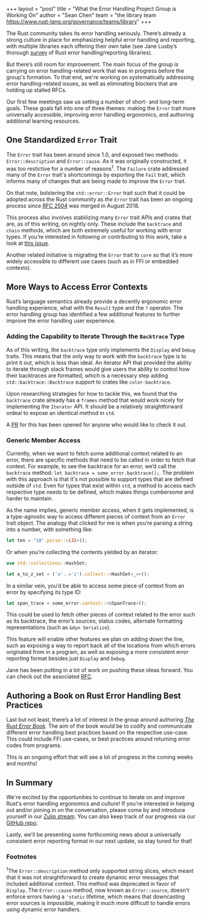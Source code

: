 +++
layout = "post"
title = "What the Error Handling Project Group is Working On"
author = "Sean Chen"
team = "the library team <https://www.rust-lang.org/governance/teams/library>"
+++

The Rust community takes its error handling seriously. There’s already a strong culture in place for emphasizing helpful error handling and reporting, with multiple libraries each offering their own take (see Jane Lusby’s thorough [survey][error_ecosystem_vid] of Rust error handling/reporting libraries).

But there’s still room for improvement. The main focus of the group is carrying on error handling-related work that was in progress before the group's formation. To that end, we're working on systematically addressing error handling-related issues, as well as eliminating blockers that are holding up stalled RFCs.  

Our first few meetings saw us setting a number of short- and long-term goals. These goals fall into one of three themes: making the `Error` trait more universally accessible, improving error handling ergonomics, and authoring additional learning resources. 

## One Standardized `Error` Trait 

The `Error` trait has been around since 1.0, and exposed two methods: `Error::description` and `Error::cause`. As it was originally constructed, it was too restictive for a number of reasons<sup>1</sup>. The `Failure` crate addressed many of the `Error` trait's shortcomings by exporting the `Fail` trait, which informs many of changes that are being made to improve the `Error` trait. 

On that note, bolstering the `std::error::Error` trait such that it could be adopted across the Rust community as _the_ `Error` trait has been an ongoing process since [RFC 2504][rfc2504] was merged in August 2018. 

This process also involves stabilizing many `Error` trait APIs and crates that are, as of this writing, on nightly only. These include the `backtrace` and `chain` methods, which are both extremely useful for working with error types. If you’re interested in following or contributing to this work, take a look at [this issue][core_error_issue].

Another related initiative is migrating the `Error` trait to `core` so that it’s more widely accessible to different use cases (such as in FFI or embedded contexts).

## More Ways to Access Error Contexts

Rust’s language semantics already provide a decently ergonomic error handling experience, what with the `Result` type and the `?` operator. The error handling group has identified a few additional features to further improve the error handling user experience. 

### Adding the Capability to Iterate Through the `Backtrace` Type

As of this writing, the `backtrace` type only implements the `Display` and `Debug` traits. This means that the only way to work with the `backtrace` type is to print it out, which is less than ideal. An iterator API that provided the ability to iterate through stack frames would give users the ability to control how their backtraces are formatted, which is a necessary step adding `std::backtrace::Backtrace` support to crates like `color-backtrace`.

Upon researching strategies for how to tackle this, we found that the `backtrace` crate already has a `frames` method that would work nicely for implementing the `Iterator` API. It should be a relatively straightforward ordeal to expose an identical method in `std`. 

A [PR][backtrace_frames_pr] for this has been opened for anyone who would like to check it out. 

### Generic Member Access

Currently, when we want to fetch some additional context related to an error, there are specific methods that need to be called in order to fetch that context. For example, to see the backtrace for an error, we’d call the `backtrace` method: `let backtrace = some_error.backtrace();`. The problem with this approach is that it's not possible to support types that are defined outside of `std`. Even for types that exist within `std`, a method to access each respective type needs to be defined, which makes things cumbersome and harder to maintain. 

As the name implies, generic member access, when it gets implemented, is a type-agnostic way to access different pieces of context from an `Error` trait object. The analogy that clicked for me is when you’re parsing a string into a number, with something like:

```rust
let ten = "10".parse::<i32>();
```

Or when you’re collecting the contents yielded by an iterator:

```rust
use std::collections::HashSet;

let a_to_z_set = ('a'..='z').collect::<HashSet<_>>();
```

In a similar vein, you’d be able to access some piece of context from an error by specifying its type ID:

```rust
let span_trace = some_error.context::<&SpanTrace>();
```

This could be used to fetch other pieces of context related to the error such as its backtrace, the error’s sources, status codes, alternate formatting representations (such as `&dyn Serialize`).

This feature will enable other features we plan on adding down the line, such as exposing a way to report back all of the locations from which errors originated from in a program, as well as exposing a more consistent error reporting format besides just `Display` and `Debug`. 

Jane has been putting in a lot of work on pushing these ideas forward. You can check out the associated [RFC][gma_rfc].

## Authoring a Book on Rust Error Handling Best Practices

Last but not least, there’s a lot of interest in the group around authoring [_The Rust Error Book_][error_book]. The aim of the book would be to codify and communicate different error handling best practices based on the respective use-case. This could include FFI use-cases, or best practices around returning error codes from programs.

This is an ongoing effort that will see a lot of progress in the coming weeks and months!

## In Summary

We're excited by the opportunities to continue to iterate on and improve Rust's error handling ergonomics and culture! If you're interested in helping out and/or joining in on the conversation, please come by and introduce yourself in our [Zulip stream][zulip]. You can also keep track of our progress via our [GitHub repo][peh_repo].

Lastly, we'll be presenting some forthcoming news about a universally consistent error reporting format in our next update, so stay tuned for that!

### Footnotes

<sup>1</sup>The `Error::description` method only supported string slices, which meant that it was not straightforward to create dynamic error messages that included additional context. This method was deprecated in favor of `Display`. The `Error::cause` method, now known as `Error::source`, doesn't enforce errors having a `'static` lifetime, which means that downcasting error sources is impossible, making it much more difficult to handle errors using dynamic error handlers.

[rfc2504]: https://github.com/rust-lang/rfcs/pull/2504
[core_error_issue]: https://github.com/rust-lang/project-error-handling/issues/3
[error_ecosystem_vid]: https://youtu.be/rAF8mLI0naQ
[gma_rfc]: https://github.com/rust-lang/rfcs/pull/2895
[zulip]: https://rust-lang.zulipchat.com/#narrow/stream/257204-project-error-handling
[peh_repo]: https://github.com/rust-lang/project-error-handling
[backtrace_frames_pr]: https://github.com/rust-lang/rust/pull/78299
[error_book]: https://github.com/rust-lang/project-error-handling/tree/master/the-rust-error-book

